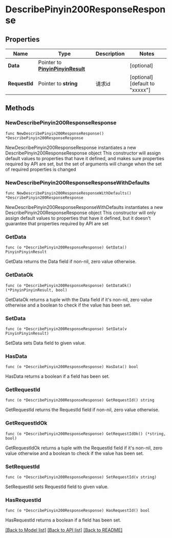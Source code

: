 # DescribePinyin200ResponseResponse

## Properties

Name | Type | Description | Notes
------------ | ------------- | ------------- | -------------
**Data** | Pointer to [**PinyinPinyinResult**](PinyinPinyinResult.md) |  | [optional] 
**RequestId** | Pointer to **string** | 请求id | [optional] [default to "xxxxx"]

## Methods

### NewDescribePinyin200ResponseResponse

`func NewDescribePinyin200ResponseResponse() *DescribePinyin200ResponseResponse`

NewDescribePinyin200ResponseResponse instantiates a new DescribePinyin200ResponseResponse object
This constructor will assign default values to properties that have it defined,
and makes sure properties required by API are set, but the set of arguments
will change when the set of required properties is changed

### NewDescribePinyin200ResponseResponseWithDefaults

`func NewDescribePinyin200ResponseResponseWithDefaults() *DescribePinyin200ResponseResponse`

NewDescribePinyin200ResponseResponseWithDefaults instantiates a new DescribePinyin200ResponseResponse object
This constructor will only assign default values to properties that have it defined,
but it doesn't guarantee that properties required by API are set

### GetData

`func (o *DescribePinyin200ResponseResponse) GetData() PinyinPinyinResult`

GetData returns the Data field if non-nil, zero value otherwise.

### GetDataOk

`func (o *DescribePinyin200ResponseResponse) GetDataOk() (*PinyinPinyinResult, bool)`

GetDataOk returns a tuple with the Data field if it's non-nil, zero value otherwise
and a boolean to check if the value has been set.

### SetData

`func (o *DescribePinyin200ResponseResponse) SetData(v PinyinPinyinResult)`

SetData sets Data field to given value.

### HasData

`func (o *DescribePinyin200ResponseResponse) HasData() bool`

HasData returns a boolean if a field has been set.

### GetRequestId

`func (o *DescribePinyin200ResponseResponse) GetRequestId() string`

GetRequestId returns the RequestId field if non-nil, zero value otherwise.

### GetRequestIdOk

`func (o *DescribePinyin200ResponseResponse) GetRequestIdOk() (*string, bool)`

GetRequestIdOk returns a tuple with the RequestId field if it's non-nil, zero value otherwise
and a boolean to check if the value has been set.

### SetRequestId

`func (o *DescribePinyin200ResponseResponse) SetRequestId(v string)`

SetRequestId sets RequestId field to given value.

### HasRequestId

`func (o *DescribePinyin200ResponseResponse) HasRequestId() bool`

HasRequestId returns a boolean if a field has been set.


[[Back to Model list]](../README.md#documentation-for-models) [[Back to API list]](../README.md#documentation-for-api-endpoints) [[Back to README]](../README.md)


